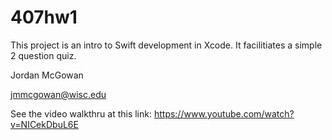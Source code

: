 # 407hw1
This project is an intro to Swift development in Xcode. It facilitiates a simple 2 question quiz.

Jordan McGowan

jmmcgowan@wisc.edu

See the video walkthru at this link: https://www.youtube.com/watch?v=NICekDbuL6E 
